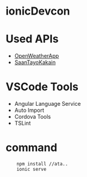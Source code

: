 # ionicDevcon

# Used APIs

* [OpenWeatherApp](http://samples.openweathermap.org/data/2.5/box/city?bbox=12,32,15,37,10&appid=b6907d289e10d714a6e88b30761fae22)
* [SaanTayoKakain](https://saantayokakain.com/API/saankakain.php)

# VSCode Tools

* Angular Language Service
* Auto Import
* Cordova Tools
* TSLint

# command

```
    npm install //ata..
    ionic serve
```

